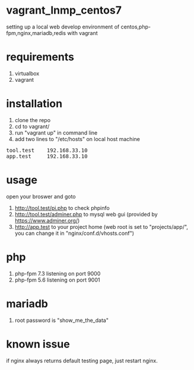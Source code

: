 # vagrant_lnmp_centos7

setting up a local web develop environment of centos,php-fpm,nginx,mariadb,redis with vagrant

# requirements
1. virtualbox
2. vagrant

# installation
1. clone the repo
2. cd to vagrant/
3. run "vagrant up" in command line
4. add two lines to "/etc/hosts" on local host machine
<pre>
tool.test    192.168.33.10
app.test     192.168.33.10
</pre>

# usage
open your broswer and goto
1. http://tool.test/pi.php to check phpinfo
2. http://tool.test/adminer.php to mysql web gui (provided by https://www.adminer.org/)
3. http://app.test to your project home (web root is set to "projects/app/", you can change it in "nginx/conf.d/vhosts.conf")

# php
1. php-fpm 7.3 listening on port 9000
2. php-fpm 5.6 listening on port 9001

# mariadb
1. root password is "show_me_the_data"

# known issue
if nginx always returns default testing page, just restart nginx.
